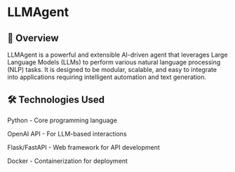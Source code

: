 # LLMAgent

## 🚀 Overview

LLMAgent is a powerful and extensible AI-driven agent that leverages Large Language Models (LLMs) to perform various natural language processing (NLP) tasks. It is designed to be modular, scalable, and easy to integrate into applications requiring intelligent automation and text generation.

## 🛠 Technologies Used

Python - Core programming language

OpenAI API - For LLM-based interactions

Flask/FastAPI - Web framework for API development

Docker - Containerization for deployment
